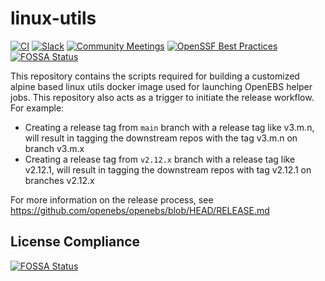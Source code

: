 # linux-utils
[![CI](https://github.com/openebs/linux-utils/actions/workflows/pull_request.yml/badge.svg)](https://github.com/openebs/linux-utils/actions/workflows/pull_request.yml)
[![Slack](https://img.shields.io/badge/chat-slack-ff1493.svg?style=flat-square)](https://kubernetes.slack.com/messages/openebs)
[![Community Meetings](https://img.shields.io/badge/Community-Meetings-blue)](https://us05web.zoom.us/j/87535654586?pwd=CigbXigJPn38USc6Vuzt7qSVFoO79X.1)
[![OpenSSF Best Practices](https://www.bestpractices.dev/projects/9662/badge)](https://www.bestpractices.dev/projects/9662)
[![FOSSA Status](https://app.fossa.com/api/projects/custom%2B162%2Fgithub.com%2Fopenebs%2Flinux-utils.svg?type=shield&issueType=license)](https://app.fossa.com/projects/custom%2B162%2Fgithub.com%2Fopenebs%2Flinux-utils?ref=badge_shield&issueType=license)

This repository contains the scripts required for building a customized alpine based linux utils docker image used for launching OpenEBS helper jobs. 
This repository also acts as a trigger to initiate the release workflow. For example: 
- Creating a release tag from `main` branch with a release tag like v3.m.n, will result in tagging the downstream repos with the tag v3.m.n on branch v3.m.x
- Creating a release tag from `v2.12.x` branch with a release tag like v2.12.1, will result in tagging the downstream repos with tag v2.12.1 on branches v2.12.x

For more information on the release process, see https://github.com/openebs/openebs/blob/HEAD/RELEASE.md

## License Compliance
[![FOSSA Status](https://app.fossa.com/api/projects/custom%2B162%2Fgithub.com%2Fopenebs%2Flinux-utils.svg?type=large&issueType=license)](https://app.fossa.com/projects/custom%2B162%2Fgithub.com%2Fopenebs%2Flinux-utils?ref=badge_large&issueType=license)
